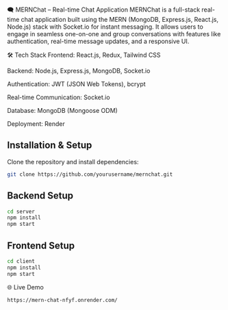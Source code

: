 🗨️ MERNChat – Real-time Chat Application
MERNChat is a full-stack real-time chat application built using the MERN (MongoDB, Express.js, React.js, Node.js) stack with Socket.io for instant messaging. It allows users to engage in seamless one-on-one and group conversations with features like authentication, real-time message updates, and a responsive UI.

🛠️ Tech Stack
Frontend: React.js, Redux, Tailwind CSS

Backend: Node.js, Express.js, MongoDB, Socket.io

Authentication: JWT (JSON Web Tokens), bcrypt

Real-time Communication: Socket.io

Database: MongoDB (Mongoose ODM)

Deployment: Render


## Installation & Setup

Clone the repository and install dependencies:

```bash
git clone https://github.com/yourusername/mernchat.git  
```
## Backend Setup

```bash
cd server  
npm install  
npm start 
```
## Frontend Setup

```bash
cd client  
npm install  
npm start  
```
🌐 Live Demo

```bash
https://mern-chat-nfyf.onrender.com/ 
```

